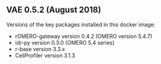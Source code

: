 VAE 0.5.2 (August 2018)
-----------------------

Versions of the key packages installed in this docker image:
 * rOMERO-gateway version 0.4.2 (OMERO version 5.4.7)
 * idr-py version 0.3.0 (OMERO 5.4 series)
 * r-base version 3.3.x
 * CellProfiler version 3.1.3